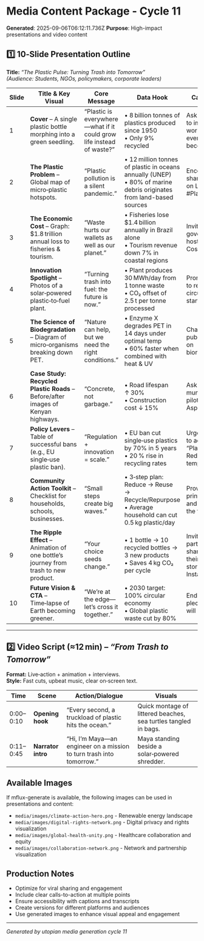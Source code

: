 # Media Content Package - Cycle 11

**Generated**: 2025-09-06T06:12:11.736Z
**Purpose**: High-impact presentations and video content

## 1️⃣ 10‑Slide Presentation Outline  
**Title:** *“The Plastic Pulse: Turning Trash into Tomorrow”*  
*(Audience: Students, NGOs, policymakers, corporate leaders)*  

| Slide | Title & Key Visual | Core Message | Data Hook | Call to Action |
|-------|--------------------|--------------|-----------|---------------|
| 1 | **Cover** – A single plastic bottle morphing into a green seedling. | “Plastic is everywhere—what if it could grow life instead of waste?” | • 8 billion tonnes of plastics produced since 1950 <br>• Only 9% recycled | Ask the audience to imagine a world where every bottle becomes a seed. |
| 2 | **The Plastic Problem** – Global map of micro‑plastic hotspots. | “Plastic pollution is a silent pandemic.” | • 12 million tonnes of plastic in oceans annually (UNEP) <br>• 80% of marine debris originates from land-based sources | Encourage sharing the slide on LinkedIn with #PlasticPulse. |
| 3 | **The Economic Cost** – Graph: $1.8 trillion annual loss to fisheries & tourism. | “Waste hurts our wallets as well as our planet.” | • Fisheries lose $1.4 billion annually in Brazil alone <br>• Tourism revenue down 7% in coastal regions | Invite local governments to host a “Plastic Cost” workshop. |
| 4 | **Innovation Spotlight** – Photos of a solar‑powered plastic‑to‑fuel plant. | “Turning trash into fuel: the future is now.” | • Plant produces 30 MWh/day from 1 tonne waste <br>• CO₂ offset of 2.5 t per tonne processed | Prompt viewers to research local circular‑economy startups. |
| 5 | **The Science of Biodegradation** – Diagram of micro‑organisms breaking down PET. | “Nature can help, but we need the right conditions.” | • Enzyme X degrades PET in 14 days under optimal temp <br>• 60% faster when combined with heat & UV | Challenge labs to publish a paper on bioremediation. |
| 6 | **Case Study: Recycled Plastic Roads** – Before/after images of Kenyan highways. | “Concrete, not garbage.” | • Road lifespan ↑ 30% <br>• Construction cost ↓ 15% | Ask municipalities to pilot a “Plastic Asphalt” project. |
| 7 | **Policy Levers** – Table of successful bans (e.g., EU single‑use plastic ban). | “Regulation + innovation = scale.” | • EU ban cut single‑use plastics by 70% in 5 years <br>• 20 % rise in recycling rates | Urge legislators to adopt a “Plastic Reduction Act” template. |
| 8 | **Community Action Toolkit** – Checklist for households, schools, businesses. | “Small steps create big waves.” | • 3‑step plan: Reduce → Reuse → Recycle/Repurpose <br>• Average household can cut 0.5 kg plastic/day | Provide a printable PDF and QR code to the toolkit. |
| 9 | **The Ripple Effect** – Animation of one bottle’s journey from trash to new product. | “Your choice seeds change.” | • 1 bottle → 10 recycled bottles → 3 new products <br>• Saves 4 kg CO₂ per cycle | Invite participants to share a photo of their “plastic story” on Instagram. |
|10 | **Future Vision & CTA** – Time‑lapse of Earth becoming greener. | “We’re at the edge—let’s cross it together.” | • 2030 target: 100% circular economy <br>• Global plastic waste cut by 80% | End with a pledge wall: “I will act today.” |

---

## 2️⃣ Video Script (≈12 min) – *“From Trash to Tomorrow”*  

**Format:** Live‑action + animation + interviews.  
**Style:** Fast cuts, upbeat music, clear on‑screen text.

| Time | Scene | Action/Dialogue | Visuals |
|------|-------|-----------------|---------|
| 0:00–0:10 | **Opening hook** | “Every second, a truckload of plastic hits the ocean.” | Quick montage of littered beaches, sea turtles tangled in bags. |
| 0:11–0:45 | **Narrator intro** | “Hi, I’m Maya—an engineer on a mission to turn trash into tomorrow.” | Maya standing beside a solar‑powered shredder.

## Available Images
If mflux-generate is available, the following images can be used in presentations and content:
- `media/images/climate-action-hero.png` - Renewable energy landscape
- `media/images/digital-rights-network.png` - Digital privacy and rights visualization  
- `media/images/global-health-unity.png` - Healthcare collaboration and equity
- `media/images/collaboration-network.png` - Network and partnership visualization

## Production Notes
- Optimize for viral sharing and engagement
- Include clear calls-to-action at multiple points
- Ensure accessibility with captions and transcripts
- Create versions for different platforms and audiences
- Use generated images to enhance visual appeal and engagement

---
*Generated by utopian media generation cycle 11*
